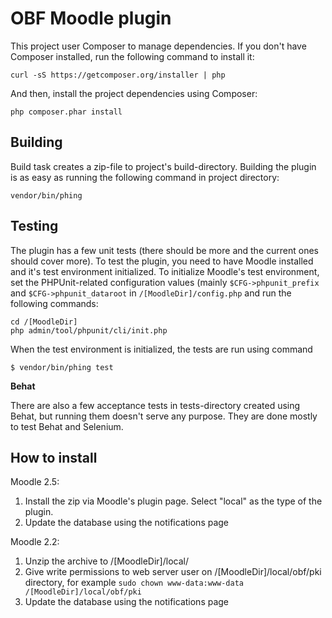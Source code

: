 OBF Moodle plugin
=================

This project user Composer to manage dependencies. If you don't have Composer
installed, run the following command to install it:

    curl -sS https://getcomposer.org/installer | php

And then, install the project dependencies using Composer:

    php composer.phar install

Building
--------

Build task creates a zip-file to project's build-directory. Building the plugin
is as easy as running the following command in project directory:

    vendor/bin/phing

Testing
-------

The plugin has a few unit tests (there should be more and the current ones
should cover more). To test the plugin, you need to have Moodle installed and
it's test environment initialized. To initialize Moodle's test environment, set
the PHPUnit-related configuration values (mainly `$CFG->phpunit_prefix` and
`$CFG->phpunit_dataroot` in `/[MoodleDir]/config.php` and run the following
commands:

    cd /[MoodleDir]
    php admin/tool/phpunit/cli/init.php

When the test environment is initialized, the tests are run using command

    $ vendor/bin/phing test

**Behat**

There are also a few acceptance tests in tests-directory created using Behat,
but running them doesn't serve any purpose. They are done mostly to test Behat
and Selenium.

How to install
--------------

Moodle 2.5:

1. Install the zip via Moodle's plugin page. Select "local" as the type of the plugin.
2. Update the database using the notifications page

Moodle 2.2:

1. Unzip the archive to /[MoodleDir]/local/
2. Give write permissions to web server user on /[MoodleDir]/local/obf/pki
   directory, for example `sudo chown www-data:www-data /[MoodleDir]/local/obf/pki`
3. Update the database using the notifications page